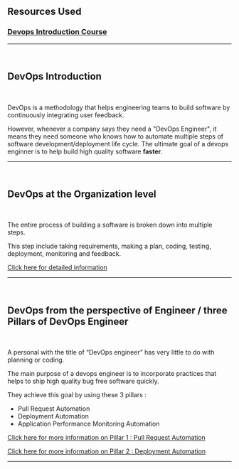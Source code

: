 ## Resources Used

### [Devops Introduction Course](https://www.youtube.com/watch?v=j5Zsa_eOXeY&list=PLWKjhJtqVAbkzvvpY12KkfiIGso9A_Ixs&index=6)

<hr>
<br>

## DevOps Introduction

<br>

DevOps is a methodology that helps engineering teams to build software by continuously integrating user feedback.

However, whenever a company says they need a "DevOps Engineer", it means they need someone who knows how to automate multiple steps of software development/deployment life cycle. The ultimate goal of a devops enginner is to help build high quality software **faster**.

<hr>
<br>

## DevOps at the Organization level

<br>

The entire process of building a software is broken down into multiple steps.

This step include taking requirements, making a plan, coding, testing, deployment, monitoring and feedback.

[Click here for detailed information](./notes/organization-level.md)

<hr>
<br>

## DevOps from the perspective of Engineer / three Pillars of DevOps Engineer

<br>

A personal with the title of “DevOps engineer” has very little to do with planning or coding.

The main purpose of a devops engineer is to incorporate practices that helps to ship high quality bug free software quickly.

They achieve this goal by using these 3 pillars :

- Pull Request Automation
- Deployment Automation
- Application Performance Monitoring Automation

[Click here for more information on Pillar 1 : Pull Request Automation](./notes/pillar-1.md)

[Click here for more information on Pillar 2 : Deployment Automation](./notes/pillar-2.md)

<hr>

<!-- ## Pillar 2: Deployment Automation

<br>
The main purpose of deployment automation is to simplify the deployment strategies to reduce error prone steps. Using proper tools and configuring them to support our business needs, we can make sure that there is zero to very little custom code required for every deployment.

<br>

### What are the tasks that can be automated?

<br>

- Cannary Deployment: Deploying a feature to only a certain set of users as a final test before rolling the feature to all the users.
- Blue/Green deployment: Starting a new version of a service without causing any downtime.
- Roll Back: Rolling back to previous version in case something goes wrong.

This step is particularly important as it is very easy to over complicate deployment. Companies have internal platforms to make complex deployments possible.

<br>

## Pillar 3: Application Performance Management

The main purpose of application performance management is to make sure that the application is performing well in production.

<br>

### What are the tasks that can be automated?

<br>

- Logging: We should log all the details of how a process is happening. This might include data like the source IP, time of the request, time taken to response, etc.
- Metrics: We should keep track of key numbers affecting our application in production. This includes average response time, time taken to process a certain task, finite resources such as Memory usage (RAM), Available Storage etc.
- Monitoring: By analyzing data from logging and metrics, we create health reports. Based on the health reports, we need to find out if the application is down, is performing slower, if all the features are working etc.
- Alerting: If monitoring detects a issue, associated personal should be notified automatically. In case of feature errors or performance issues, tickets are created automatically.

<br>

# Day 3 of 100 Days Of DevOps

## Does Every Product Follow all 3 Pillars of DevOps Engineering?

<br>

Not all products require all 3 pillars of devops engineering. Here is more detailed breakdown for 3 kinds of products.

**A new startup with no users**

The first pillar is needed as it speeds up the development time. They don’t require Pillar 2 and 3. This is because even if the application goes down, there are not much users to be affected. Users are less so we don’t need to worry about region specific deployment or downtime issues.

**Medium Organization which have few Enterprise Customers**

The first pillar is needed as it speeds up the development time. Some parts of Pillar 2 and 3 are also required. Enterprise users cannot afford any downtime with new versions of application (Pillar 2).

You also need to constantly monitor the application to make sure there are no performance issues as you have enterprise users and alert enterprise users if some problem occurs (Pillar 3).

**Large Organizations with millions of users**

These kind of organization have to worry about all 3 pillars of devops engineering.

<hr>
<br>

## Conclusion

<br>

DevOps engineering is absolutely crucial for a organization to ensure delivery of high quality applications. Without having a strong idea of all 3 pillars, your application might face multiple issues resulting in the end user being disappointed.

There is no fixed answer for whether you need 1, 2 or 3 pillars of devops engineering. Mostly, as the product’s size grows, you will feel the need for investing in DevOps Engineering. -->
